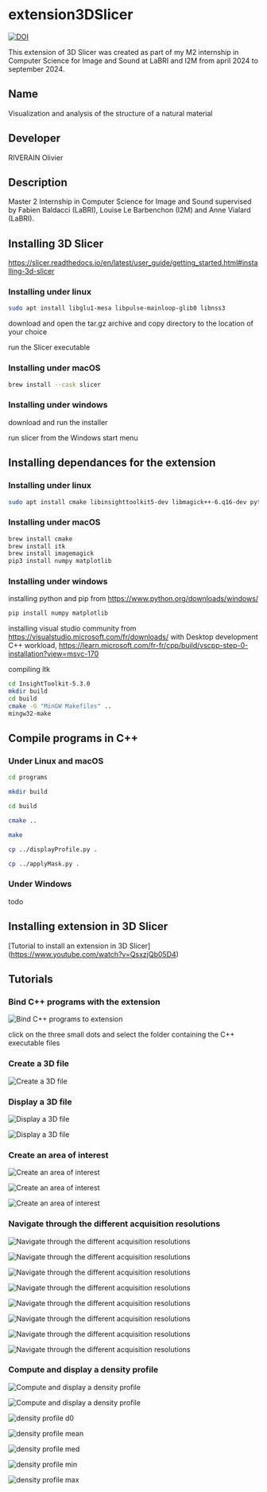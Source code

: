 # extension3DSlicer

[![DOI](https://zenodo.org/badge/863987968.svg)](https://doi.org/10.5281/zenodo.13871319)

This extension of 3D Slicer was created as part of my M2 internship in Computer Science for Image and Sound at LaBRI and I2M from april 2024 to september 2024.

## Name
Visualization and analysis of the structure of a natural material

## Developer
RIVERAIN Olivier

## Description
Master 2 Internship in Computer Science for Image and Sound supervised by Fabien Baldacci (LaBRI), Louise Le Barbenchon (I2M) and Anne Vialard (LaBRI).

## Installing 3D Slicer

https://slicer.readthedocs.io/en/latest/user_guide/getting_started.html#installing-3d-slicer

### Installing under linux

```sh
sudo apt install libglu1-mesa libpulse-mainloop-glib0 libnss3
```

download and open the tar.gz archive and copy directory to the location of your choice

run the Slicer executable


### Installing under macOS

```sh
brew install --cask slicer
```

### Installing under windows

download and run the installer

run slicer from the Windows start menu

## Installing dependances for the extension

### Installing under linux

```sh
sudo apt install cmake libinsighttoolkit5-dev libmagick++-6.q16-dev python3-numpy python3-matplotlib
```

### Installing under macOS

```sh
brew install cmake
brew install itk
brew install imagemagick
pip3 install numpy matplotlib
```

### Installing under windows

installing python and pip from https://www.python.org/downloads/windows/

```sh
pip install numpy matplotlib
```

<!--
installing mingw-w64 from https://www.mingw-w64.org/ for example winlibs 14.2.0 release 2 without t LLVM/Clang/LLD/LLDB

extract in C:\ it creates the directory mingw64

add  C:\mingw64\bin to the path in the environment variables


open powershell and type g++ --version and you can see

 ![Test if mingw-64 is installed](/images/testmingw64installed.png  "[Test if mingw-64 is installed")

installing itk from https://docs.itk.org/en/latest/download.html 

extract in C:\ it creates the directory InsightToolkit-5.3.0

-->


installing visual studio community from https://visualstudio.microsoft.com/fr/downloads/ with Desktop development C++ workload, https://learn.microsoft.com/fr-fr/cpp/build/vscpp-step-0-installation?view=msvc-170

compiling itk

```sh
cd InsightToolkit-5.3.0
mkdir build
cd build
cmake -G "MinGW Makefiles" ..
mingw32-make
```

## Compile programs in C++

### Under Linux and macOS

```sh
cd programs

mkdir build

cd build

cmake ..

make

cp ../displayProfile.py .

cp ../applyMask.py .

```

### Under Windows
todo

## Installing extension in 3D Slicer


[Tutorial to install an extension in 3D Slicer] (https://www.youtube.com/watch?v=QsxzjQb05D4)

## Tutorials

### Bind C++ programs with the extension

![Bind C++ programs to extension](images/bind_programs_to_extension.png  "Bind C++ programs to extension")

click on the three small dots and select the folder containing the C++ executable files


### Create a 3D file

![Create a 3D file](images/create_2D_to_3D.png  "Creatye a 3D file")

### Display a 3D file

![ Display a 3D file](images/load_file_nrrd.png  " Display a 3D file")

![ Display a 3D file](images/display_file_nrrd.png  " Display a 3D file")

### Create an area of interest

![Create an area of interest](images/roi_interface_01.png  "Create an area of interest")

![Create an area of interest](images/roi_vues_01.png  "Create an area of interest")

![Create an area of interest](images/roi_presentation_resultat.png  "Create an area of interest")



### Navigate through the different acquisition resolutions

![Navigate through the different acquisition resolutions](images/zoom00.png  "Navigate through the different acquisition resolutions")

![Navigate through the different acquisition resolutions](images/zoom01.png  "Navigate through the different acquisition resolutions")

![Navigate through the different acquisition resolutions](images/zoom_json.png  "Navigate through the different acquisition resolutions")

![Navigate through the different acquisition resolutions](images/zoom_aff_8um.png  "Navigate through the different acquisition resolutions")

![Navigate through the different acquisition resolutions](images/zoom_int_8um.png  "Navigate through the different acquisition resolutions")

![Navigate through the different acquisition resolutions](images/zoom_aff_zone8_04.png  "Navigate through the different acquisition resolutions")

![Navigate through the different acquisition resolutions](images/zoom_int_2um.png  "Navigate through the different acquisition resolutions")

![Navigate through the different acquisition resolutions](images/zoom_aff_zone8_04_2um.png  "Navigate through the different acquisition resolutions")

### Compute and display a density profile

![Compute and display a density profile](images/profil_exemple_vue_3dslicer.png  "Compute and display a density profile")

![Compute and display a density profile](images/profil_interface.png  "Compute and display a density profile")

![density profile d0](images/profile_exemple_d0.png  "profile d0")

![density profile mean](images/profile_exemple_mean_ortho_d3.png  "density profile mean")

![density profile med](images/profile_exemple_med_ortho_d3.png  "density profile med")

![density profile min](images/profile_exemple_min_ortho_d3.png  "density profile min")

![density profile max](images/profile_exemple_max_ortho_d3.png  "density profile max")

